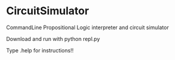 # CircuitSimulator
CommandLine Propositional Logic interpreter and circuit simulator

Download and run with python repl.py

Type .help for instructions!!
